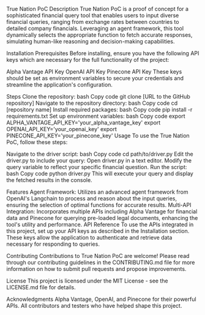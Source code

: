 True Nation PoC
Description
True Nation PoC is a proof of concept for a sophisticated financial query tool that enables users to input diverse financial queries, ranging from exchange rates between countries to detailed company financials. Leveraging an agent framework, this tool dynamically selects the appropriate function to fetch accurate responses, simulating human-like reasoning and decision-making capabilities.

Installation
Prerequisites
Before installing, ensure you have the following API keys which are necessary for the full functionality of the project:

Alpha Vantage API Key
OpenAI API Key
Pinecone API Key
These keys should be set as environment variables to secure your credentials and streamline the application's configuration.

Steps
Clone the repository:
bash
Copy code
git clone [URL to the GitHub repository]
Navigate to the repository directory:
bash
Copy code
cd [repository name]
Install required packages:
bash
Copy code
pip install -r requirements.txt
Set up environment variables:
bash
Copy code
export ALPHA_VANTAGE_API_KEY='your_alpha_vantage_key'
export OPENAI_API_KEY='your_openai_key'
export PINECONE_API_KEY='your_pinecone_key'
Usage
To use the True Nation PoC, follow these steps:

Navigate to the driver script:
bash
Copy code
cd path/to/driver.py
Edit the driver.py to include your query:
Open driver.py in a text editor.
Modify the query variable to reflect your specific financial question.
Run the script:
bash
Copy code
python driver.py
This will execute your query and display the fetched results in the console.

Features
Agent Framework: Utilizes an advanced agent framework from OpenAI's Langchain to process and reason about the input queries, ensuring the selection of optimal functions for accurate results.
Multi-API Integration: Incorporates multiple APIs including Alpha Vantage for financial data and Pinecone for querying pre-loaded legal documents, enhancing the tool's utility and performance.
API Reference
To use the APIs integrated in this project, set up your API keys as described in the Installation section. These keys allow the application to authenticate and retrieve data necessary for responding to queries.

Contributing
Contributions to True Nation PoC are welcome! Please read through our contributing guidelines in the CONTRIBUTING.md file for more information on how to submit pull requests and propose improvements.

License
This project is licensed under the MIT License - see the LICENSE.md file for details.

Acknowledgments
Alpha Vantage, OpenAI, and Pinecone for their powerful APIs.
All contributors and testers who have helped shape this project.
